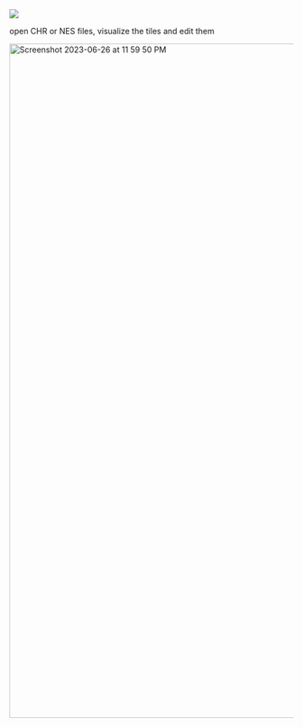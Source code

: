 <img src='https://svgshare.com/i/LLB.svg'/>

open CHR or NES files, visualize the tiles and edit them

<img width="1196" alt="Screenshot 2023-06-26 at 11 59 50 PM" src="https://github.com/arnaud33200/NES-Tile-Viewer/assets/1728425/f47d9bc2-3ace-4712-a198-c80fa0ec5970">
